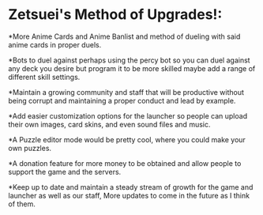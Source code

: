 Zetsuei's Method of Upgrades!:
==
*More Anime Cards and Anime Banlist and method of dueling with said anime cards in proper duels.

*Bots to duel against perhaps using the percy bot so you can duel against any deck you desire but program it to be more skilled maybe add a range of different skill settings.

*Maintain a growing community and staff that will be productive without being corrupt and maintaining a proper conduct and lead by example.

*Add easier customization options for the launcher so people can upload their own images, card skins, and even sound files and music.

*A Puzzle editor mode would be pretty cool, where you could make your own puzzles.

*A donation feature for more money to be obtained and allow people to support the game and the servers.

*Keep up to date and maintain a steady stream of growth for the game and launcher as well as our staff, More updates to come in the future as I think of them.
